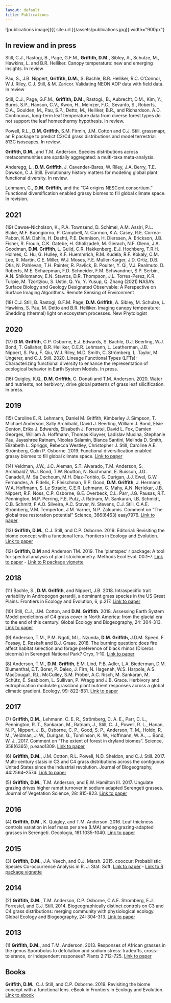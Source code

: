 ```yaml
---
layout: default
title: Publications
---
```


![publications image]({{ site.url }}/assets/publications.jpg){:width="900px"}

## In review and in press

Still, C.J., Rastogi, B., Page, G.F.M., **Griffith, D.M.**, Sibley, A., Schulze, M., Hawkins, L. and B.R. Helliker. Canopy temperature: new and emerging insights. In review

Pau, S., J.B. Nippert, **Griffith, D.M.**, S. Bachle, B.R. Helliker, R.C. O’Connor, W.J. Riley, C.J. Still, & M. Zaricor. Validating NEON AOP data with field data. In review

Still, C.J., Page, G.F.M., **Griffith, D.M.**, Rastogi., B., Aubrecht, D.M., Kim, Y., Burns, S.P., Hanson, C.V., Kwon, H., Meinzer, F.C., Sevanto, S., Roberts, D.A., Goulden, M., Pau, S.P., Detto, M., Helliker, B.R., and Richardson. A.D. Continuous, long-term leaf temperature data from diverse forest types do not support the leaf homeothermy hypothesis. In review.

Powell, R.L., **D.M. Griffith**, S.M. Firmin, J.M. Cotton and C.J. Still. grassmapr, an R package to predict C3/C4 grass distributions and model terrestrial δ13C isoscapes. In review.  

**Griffith, D.M.**, and T.M. Anderson. Species distributions across metacommunities are spatially aggregated: a multi-taxa meta-analysis.  

Anderegg, L., **D.M. Griffith**, J. Cavender-Bares, W. Riley, J.A. Berry, T.E. Dawson, C.J. Still. Evolutionary history matters for modeling global plant functional diversity. In review.  

Lehmann, C., **D.M. Griffith**, and the “C4 origins NESCent consortium.” Functional diversification enabled grassy biomes to fill global climate space. In revision.  

## 2021

(19) Cawse-Nicholson, K., P.A. Townsend, D. Schimel, A.M. Assiri, P.L. Blake, M.F. Buongiorno, P. Campbell, N. Carmon, K.A. Casey, R.E. Correa-Pabón, K.M. Dahlin, H. Dashti, P.E. Dennison, H. Dierssen, A. Erickson, J.B. Fisher, R. Frouin, C.K. Gatebe, H. Gholizadeh, M. Gierach, N.F. Glenn, J.A. Goodman, **D.M. Griffith**, L. Guild, C.R. Hakkenberg, E.J. Hochberg, T.R.H. Holmes, C. Hu, G. Hulley, K.F. Huemmrich, R.M. Kudela, R.F. Kokaly,  C.M. Lee, R. Martin, C.E. Miller, W.J. Moses, F.E. Muller-Karger, J.D. Ortiz, D.B. Otis, N. Pahlevan, T.H. Painter, R. Pavlick, B. Poulter, Y. Qi, V.J. Realmuto, D. Roberts, M.E. Schaepman, F.D. Schneider, F.M. Schwandner, S.P. Serbin, A.N. Shiklomanov, E.N. Stavros, D.R. Thompson, J.L. Torres-Perez, K.R. Turpie, M. Tzortziou, S. Ustin, Q. Yu, Y. Yusup, Q. Zhang (2021) NASA’s Surface Biology and Geology Designated Observable: A Perspective on Surface Imaging Algorithms. Remote Sensing of Environment

(18) C.J. Still, B. Rastogi, G.F.M. Page, **D.M. Griffith**, A. Sibley, M. Schulze, L. Hawkins, S. Pau, M. Detto and B.R. Helliker. Imaging canopy temperature: Shedding (thermal) light on ecosystem processes. New Phytologist

## 2020  

(17) **D.M. Griffith**, C.P. Osborne, E.J. Edwards, S. Bachle, D.J. Beerling, W.J. Bond, T. Gallaher, B.R. Helliker, C.E.R. Lehmann, L. Leatherman, J.B. Nippert, S. Pau, F. Qiu, W.J. Riley, M.D. Smith, C. Strömberg, L. Taylor, M. Ungerer, and C.J. Still. 2020. Lineage Functional Types (LFTs): Characterizing functional diversity to enhance the representation of ecological behavior in Earth System Models. In press. 

(16) Quigley, K.Q., **D.M. Griffith**, G. Donati and T.M. Anderson. 2020. Water and nutrients, not herbivory, drive global patterns of grass leaf silicification. In press.  

## 2019

(15) Caroline E. R. Lehmann, Daniel M. Griffith, Kimberley J. Simpson, T. Michael Anderson, Sally Archibald, David J. Beerling, William J. Bond, Elsie Denton, Erika J. Edwards, Elisabeth J. Forrestel, David L. Fox, Damien Georges, William A. Hoffmann, Thomas Kluyver, Ladislav Mucina, Stephanie Pau, Jayashree Ratnam, Nicolas Salamin, Bianca Santini, Melinda D. Smith, Elizabeth L. Spriggs, Rebecca Westley, Christopher J. Still, Caroline A.E. Strömberg, Colin P. Osborne. 2019. Functional diversification enabled grassy biomes to fill global climate space. [Link to paper](https://doi.org/10.1101/583625)

(14) Veldman, J.W., J.C. Aleman, S.T. Alvarado, T.M. Anderson, S. Archibald7, W.J. Bond, T.W. Boutton, N. Buchmann, E. Buisson, J.G. Canadell, M. Sá Dechoum, M.H. Diaz-Toribio, G. Durigan, J.J. Ewel, G.W. Fernandes, A. Fidelis, F. Fleischman, S.P. Good, **D.M. Griffith**, J. Hermann, W.A. Hoffmann, S. Le Stradic, C.E.R. Lehmann, G. Mahy, A.N. Nerlekar, J.B. Nippert, R.F. Noss, C.P. Osborne, G.E. Overbeck, C.L. Parr, J.G. Pausas, R.T. Pennington, M.P. Perring, F.E. Putz, J. Ratnam, M. Sankaran, I.B. Schmidt, C.B. Schmitt, F.A.O. Silveira, A.C. Staver, N. Stevens, C.J. Still, C.A.E. Strömberg, V.M. Temperton, J.M. Varner, N.P. Zaloumis. Comment on “The global tree restoration potential” Science, 366(6463) eaay7976. [Link to paper](https://science.sciencemag.org/content/366/6463/eaay7976)

(13) **Griffith, D.M.**, C.J. Still, and C.P. Osborne. 2019. Editorial: Revisiting the biome concept with a functional lens. Frontiers in Ecology and Evolution. [Link to paper](https://www.frontiersin.org/articles/10.3389/fevo.2019.00144/full)

(12) **Griffith, D.M** and Anderson TM. 2019. The ‘plantspec’ r package: A tool for spectral analysis of plant stoichiometry. Methods Ecol Evol. 00:1–7. [Link to paper](https://besjournals.onlinelibrary.wiley.com/doi/10.1111/2041-210X.13143) - [Link to R package vignette](https://griffithdan.github.io/pages/code_and_data/plantspec.html)

## 2018

(11) Bachle, S., **D.M. Griffith**, and Nippert, J.B. 2018. Intraspecific trait variability in Andropogon gerardii, a dominant grass species in the US Great Plains. Frontiers in Ecology and Evolution, 6, p.217. [Link to paper](https://www.frontiersin.org/articles/10.3389/fevo.2018.00217/full) 

(10) Still, C.J., J.M. Cotton, and **D.M. Griffith**. 2018. Assessing Earth System Model predictions of C4 grass cover in North America: from the glacial era to the end of this century. Global Ecology and Biogeography, 24: 304-313. [Link to paper](https://onlinelibrary.wiley.com/doi/full/10.1111/geb.12830) 

(9) Anderson, T.M., P.M. Ngoti, M.L. Nzunda, **D.M. Griffith**, J.D.M. Speed, F. Fossøy, E. Røskaft and B.J. Graae. 2018. The burning question: does fire affect habitat selection and forage preference of black rhinos (Diceros bicornis) in Serengeti National Park? Oryx, 1-10. [Link to paper](https://doi.org/10.1017/S0030605318000388) 

(8) Anderson, T.M., **D.M. Griffith**, E.M. Lind, P.B. Adler, L.A. Biederman, D.M. Blumenthal, E.T. Borer, P. Daleo, J. Firn, N. Hagenah, W.S. Harpole, A.S. MacDougall, R.L. McCulley, S.M. Prober, A.C. Risch, M. Sankaran, M. Schütz, E. Seabloom, L. Sullivan, P. Wragg and J.B. Grace. Herbivory and eutrophication modulate grassland plant nutrient responses across a global climatic gradient. Ecology, 99: 822-831. [Link to paper](https://esajournals.onlinelibrary.wiley.com/doi/epdf/10.1002/ecy.2175) 

## 2017

(7) **Griffith, D.M.**, Lehmann, C. E. R., Strömberg, C. A. E., Parr, C. L., Pennington, R. T., Sankaran, M., Ratnam, J., Still, C. J., Powell, R. L., Hanan, N. P., Nippert, J. B., Osborne, C. P., Good, S. P., Anderson, T. M., Holdo, R. M., Veldman, J. W., Durigan, G., Tomlinson, K. W., Hoffmann, W. A., … Bond, W. J., 2017. Comment on “The extent of forest in dryland biomes”. Science, 358(6365), p.eaao1309. [Link to paper](http://science.sciencemag.org/content/358/6365/eaao1309/tab-pdf) 

(6) **Griffith, D.M.**, J.M. Cotton, R.L. Powell, N.D. Sheldon, and C.J. Still. 2017. Multi-century stasis in C3 and C4 grass distributions across the contiguous United States since the industrial revolution. Journal of Biogeography, 44:2564–2574. [Link to paper](https://onlinelibrary.wiley.com/doi/abs/10.1111/jbi.13061) 

(5) **Griffith, D.M.**, T.M. Anderson, and E.W. Hamilton III. 2017. Ungulate grazing drives higher ramet turnover in sodium adapted Serengeti grasses. Journal of Vegetation Science, 28: 815-823. [Link to paper](https://onlinelibrary.wiley.com/doi/abs/10.1111/jvs.12526) 

## 2016

(4) **Griffith, D.M.**, K. Quigley, and T.M. Anderson. 2016. Leaf thickness controls variation in leaf mass per area (LMA) among grazing-adapted grasses in Serengeti. Oecologia, 181:1035-1040. [Link to paper](https://link.springer.com/article/10.1007%2Fs00442-016-3632-3) 

## 2015

(3) **Griffith, D.M.**, J.A. Veech, and C.J. Marsh. 2015. cooccur: Probabilistic Species Co-occurrence Analysis in R. J. Stat. Soft. [Link to paper](https://www.jstatsoft.org/article/view/v069c02) - [Link to R package vignette](https://griffithdan.github.io/pages/code_and_data/cooccur.html)

## 2014

(2) **Griffith, D.M.**, T.M. Anderson, C.P. Osborne, C.A.E. Stromberg, E.J. Forrestel, and C.J. Still. 2014. Biogeographically distinct controls on C3 and C4 grass distributions: merging community with physiological ecology. Global Ecology and Biogeography, 24: 304-313. [Link to paper](https://onlinelibrary.wiley.com/doi/full/10.1111/geb.12265) 

## 2013

(1) **Griffith, D.M.**, and T.M. Anderson. 2013. Responses of African grasses in the genus Sporobolus to defoliation and sodium stress: tradeoffs, cross-tolerance, or independent responses? Plants 2:712-725. [Link to paper](https://www.ncbi.nlm.nih.gov/pubmed/27137400) 

## Books

**Griffith, D.M.**, C.J. Still, and C.P. Osborne. 2019. Revisiting the biome concept with a functional lens. eBook in Frontiers in Ecology and Evolution. [Link to ebook](https://www.frontiersin.org/articles/10.3389/fevo.2019.00144/full)
